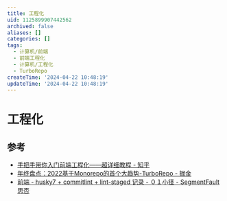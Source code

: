 ```yaml
---
title: 工程化
uid: 1125899907442562
archived: false
aliases: []
categories: []
tags:
  - 计算机/前端
  - 前端工程化
  - 计算机/工程化
  - TurboRepo
createTime: '2024-04-22 10:48:19'
updateTime: '2024-04-22 10:48:19'
---
```


# 工程化

## 参考

- [手把手带你入门前端工程化——超详细教程 - 知乎](https://zhuanlan.zhihu.com/p/276458191)
- [年终盘点：2022基于Monorepo的首个大趋势-TurboRepo - 掘金](https://juejin.cn/post/7051929587852247077)
- [前端 - husky7 + commitlint + lint-staged 记录 - ０１小径 - SegmentFault 思否](https://segmentfault.com/a/1190000040418948)
